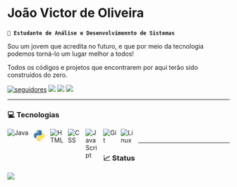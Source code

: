 # João Victor de Oliveira

**` 🔭 Estudante de Análise e Desenvolvimennto de Sistemas `**

  <p>Sou um jovem que acredita no futuro, e que por meio da tecnologia podemos torná-lo um lugar melhor a todos!</p>
  <p>Todos os códigos e projetos que encontrarem por aqui terão sido construídos do zero.</p>

  <p>
      <a href="https://github.com/eonegus?tab=followers">
        <img alt="seguidores" title="Me siga no Github!" src="https://custom-icon-badges.demolab.com/github/followers/eonegus?color=236ad3&labelColor=1155ba&style=for-the-badge&logo=person-add&label=Seguir&logoColor=white"/></a>
      <a href="https://instagram.com/eonegus" target="_blank">
        <img src="https://img.shields.io/badge/-Instagram-%23E4405F?style=for-the-badge&logo=instagram&logoColor=white" target="_blank"></a>
      <a href="https://www.linkedin.com/in/jo%C3%A3o-victor-de-oliveira-carvalho-ferreira-695758242/" target="_blank">
        <img src="https://img.shields.io/badge/-LinkedIn-%230077B5?style=for-the-badge&logo=linkedin&logoColor=white"  target="_blank"></a>
      <a href = "mailto:1710.oliveira@gmail.com">
        <img src="https://img.shields.io/badge/-Gmail-%23333?style=for-the-badge&logo=gmail&logoColor=white" target="_blank"></a>
  </p>

---

### 💻 Tecnologias
  <img align="left" alt="Java" height="30" style="padding-right:10px;" src="https://icongr.am/devicon/java-original.svg?size=128&color=currentColor"/>
  <img align="left" alt="Python" height="30" style="padding-right:10px;" src="https://raw.githubusercontent.com/devicons/devicon/master/icons/python/python-original.svg"/>
  <img align="left" alt="HTML" width="30px" style="padding-right:10px;" src="https://cdn.jsdelivr.net/gh/devicons/devicon/icons/html5/html5-plain.svg"/>
  <img align="left" alt="CSS" width="30px" style="padding-right:10px;" src="https://cdn.jsdelivr.net/gh/devicons/devicon/icons/css3/css3-plain.svg"/>
  <img align="left" alt="JavaScript" width="30px" style="padding-right:10px;" src="https://cdn.jsdelivr.net/gh/devicons/devicon/icons/javascript/javascript-plain.svg"/>
  <img align="left" alt="Git" width="30px" style="padding-right:10px;" src="https://cdn.jsdelivr.net/gh/devicons/devicon/icons/git/git-original.svg"/>
  <img align="left" alt="Linux" width="30px" style="padding-right:10px;" src="https://cdn.jsdelivr.net/gh/devicons/devicon/icons/linux/linux-original.svg"/>
  <br />

---

### 📈 Status
  <img height="180em" src="https://github-readme-stats.vercel.app/api?username=eonegus&show_icons=true&theme=github_dark&include_all_commits=true&count_private=true"/>
